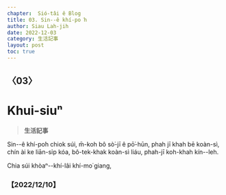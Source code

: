 ```yaml
---
chapter:  Sió-tâi ê Blog
title: 03. Sin--ê khí-po͘h
author: Siau Lah-jih
date: 2022-12-03
category: 生活記事
layout: post
toc: true
---
```


## 〈03〉
# Khui-siuⁿ
> **生活記事**

Sin--ê khí-po͘h chiok súi, m̄-koh bô sò͘-jī ê pō͘-hūn, phah jī khah bē koàn-sì, chín ài ke liān-si̍p kóa, bô-tek-khak koàn-sì liáu, phah-jī koh-khah kín--leh.

Chia súi khòaⁿ--khí-lâi khí-mo͘ giang,

 
### 【2022/12/10】

